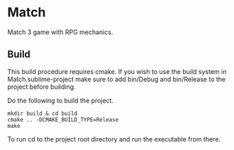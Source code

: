# Match
Match 3 game with RPG mechanics.

## Build
This build procedure requires cmake.  If you wish to use the build system in Match.sublime-project make sure to add bin/Debug and bin/Release to the project before building.

Do the following to build the project.

    mkdir build & cd build
    cmake .. -DCMAKE_BUILD_TYPE=Release
    make

To run cd to the project root directory and run the executable from there. 

